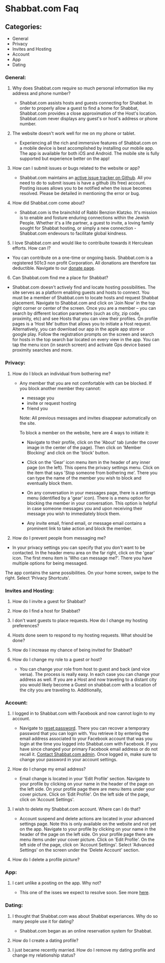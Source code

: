 
# Shabbat.com Faq

## Categories:

- General
- Privacy
- Invites and Hosting
- Account
- App
- Dating


### General:

1. Why does Shabbat.com require so much personal information like my address and phone number?

    * Shabbat.com assists hosts and guests connecting for Shabbat. In order to properly allow
      a guest to find a home for Shabbat, Shabbat.com provides a close approximation of the Host's location.
      Shabbat.com never displays any guest's or host's address or phone number.

2.  The website doesn't work well for me on my phone or tablet.

    * Experiencing all the rich and immersive features of Shabbat.com on a mobile device is best accomplished by installing our mobile app.
    The app is available for both iOS and Android. The mobile site is fully supported but experience better on the app!

3.  How can I submit issues or bugs related to the website or app?

    * Shabbat.com maintains an <a href='https://github.com/ykoblick/shabbatcom/issues'>active issue tracker on Github</a>. All you need to do to submit issues is
    have a github (its free) account. Posting issues allows you to be notified when the issue becomes resolved. Please be detailed in mentioning the error or bug.

4.  How did Shabbat.com come about?

    * Shabbat.com is the brainchild of Rabbi Benzion Klatzko. It's mission is to enable and fosture enduring connections within the Jewish People.
    Whether it's a life partner, a guest to invite, a loving family sought for Shabbat hosting, or simply a new connection - Shabbat.com endevours to
    facilitate global kindness.

5.  I love Shabbat.com and would like to contribuite towards it Herculean efforts. How can I?

  * You can contribute on a one-time or ongoing basis. Shabbat.com is a registered 501c3 non profit Corporation. All donations are therefore tax deductible.
    Navigate to our <a href='https://www.shabbat.com/donate'>donate page</a>.

6.  Can Shabbat.com find me a place for Shabbat?

   * Shabbat.com doesn't actively find and locate hosting possibilities. The site serves as a platform enabling guests and hosts to connect. You must be a member of Shabbat.com to locate hosts and request Shabbat placement. Navigate to Shabbat.com and click on ‘Join Now’ in the top right corner or    center of the screen. Once you are a member – you can search by different location parameters (such as city, zip code, proximity, etc) and see Hosts that you can view their profiles. On profile pages is a ‘Host Me’ button that allows you to initiate a Host request.
     Alternatively, you can download our app in the apple app store or google play. Follow the registration prompts on the screen and search for hosts in the top search bar located on every view in the app. You can tap the menu icon (in search screen) and activate Gps device based proximity searches and more.



### Privacy:

1.  How do I block an individual from bothering me?

    * Any member that you are not comfortable with can be blocked. If you block another member they cannot:
        - message you
        - invite or request hosting
        - friend you

        Note: All previous messages and invites disappear automatically on the site.

        To block a member on the website, here are 4 ways to initiate it:

        - Navigate to their profile, click on the 'About' tab (under the cover image in the center of the page).
          Then click on 'Member Blocking' and click on the 'block' button.

        - Click on the 'Gear' icon menu item in the header of any inner page (on the left). This opens the privacy
          settings menu. Click on the item that says 'Stop someone from bothering me'. There you can type the name
          of the member you wish to block and eventually block them.

        - On any conversation in your messages page, there is a settings menu (identified by a 'gear' icon).
          There is a menu option for blocking the member in your conversation. This option is helpful in case someone
          messages you and upon receiving their message you wish to immediately block them.

        - Any invite email, friend email, or message email contains a prominent link to take action and block the member.



2.  How do I prevent people from messaging me?

  * In your privacy settings you can specify that you don't want to be contacted. In the header menu area on the far right, click on
  the 'gear' icon. The first menu item is 'Who can message me?'. There you have multiple options for being messaged.

  The app contains the same possibilities. On your home screen, swipe to the right. Select 'Privacy Shortcuts'.




### Invites and Hosting:


1. How do I invite a guest for Shabbat?

2. How do I find a host for Shabbat?

2. I don't want guests to place requests. How do I change my hosting preferences?

3. Hosts done seem to respond to my hosting requests. What should be done?

4. How do I increase my chance of being invited for Shabbat?

5. How do I change my role to a guest or host?

    * You can change your role from host to guest and back (and vice versa). The process is really easy.
      In each case you can change your address as well. If you are a Host and now traveling to a distant
      city you would likely become a Guest on shabbat.com with a location of the city you are traveling to.
      Additionally,


### Account:

1.  I logged in to Shabbat.com with Facebook and now cannot login to my account.

    * Navigate to <a href='http://www.shabbat.com/forgot'>reset password</a>.
      There you can recover a temporary password that you can login with. You retrieve it by entering
      the email address associated to your Facebook account that was you login at the time you logged into
      Shabbat.com with Facebook. If you have since changed your primary Facebook email address or do not
      recall it. <a href='http://www.shabbat.com/contact'>Contact Shabbat.com admin</a>. Once logged in, make sure
      to change your password in your account settings.

2.  How do I change my email address?

    * Email change is located in your 'Edit Profile' section. Navigate to your profile by clicking on your name in the header of the page
    on the left side. On your profile page there are menu items under your cover picture. Click on 'Edit Profile'.
    On the left side of the page, click on 'Account Settings'.

3.  I wish to delete my Shabbat.com account. Where can I do that?

    * Account suspend and delete actions are located in your advanced settings page. Note this is only available on the website and not yet
    on the app. Navigate to your profile by clicking on your name in the header of the page
    on the left side. On your profile page there are menu items under your cover picture. Click on 'Edit Profile'.
    On the left side of the page, click on 'Account Settings'. Select 'Advanced Settings' on the screen under the 'Delete Account' section.


4.  How do I delete a profile picture?





### App:

1.  I cant unlike a posting on the app. Why not?

    * This one of the isses we expect to resolve soon. See more <a href='https://github.com/ykoblick/shabbatcom/issues/5'>here</a>.



### Dating:

1.  I thought that Shabbat.com was about Shabbat experiances. Why do so many people use it for dating?

    * Shabbat.com began as an online reservation system for Shabbat.

2.  How do I create a dating profile?

3. I just became recently married. How do I remove my dating profile and change my relationship status?